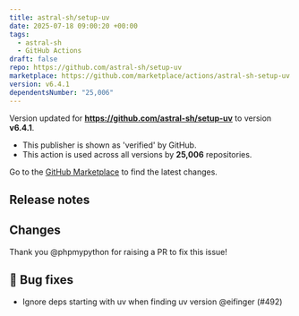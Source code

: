 ```yaml
---
title: astral-sh/setup-uv
date: 2025-07-18 09:00:20 +00:00
tags:
  - astral-sh
  - GitHub Actions
draft: false
repo: https://github.com/astral-sh/setup-uv
marketplace: https://github.com/marketplace/actions/astral-sh-setup-uv
version: v6.4.1
dependentsNumber: "25,006"
---
```



Version updated for **https://github.com/astral-sh/setup-uv** to version **v6.4.1**.
- This publisher is shown as 'verified' by GitHub.
- This action is used across all versions by **25,006** repositories.

Go to the [GitHub Marketplace](https://github.com/marketplace/actions/astral-sh-setup-uv) to find the latest changes.

## Release notes

## Changes

Thank you @phpmypython for raising a PR to fix this issue! 

## 🐛 Bug fixes

- Ignore deps starting with uv when finding uv version @eifinger (#492)

